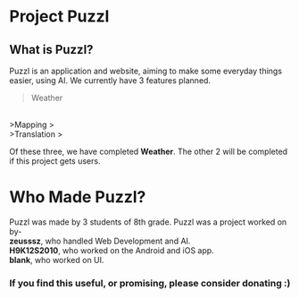 # Project Puzzl
## What is Puzzl?
Puzzl is an application and website, aiming to make some everyday things easier, using AI. We currently have 3 features planned.
>Weather
<br>
>Mapping
>
<br>
>Translation
>

Of these three, we have completed **Weather**. 
The other 2 will be completed if this project gets users.

# Who Made Puzzl?
Puzzl was made by 3 students of 8th grade.
Puzzl was a project worked on by-
<br>
**zeusssz**, who handled Web Development and AI. 
<br>
**H9K12S2010**, who worked on the Android and iOS app. 
<br>
**blank**, who worked on UI.

### If you find this useful, or promising, please consider donating :)


